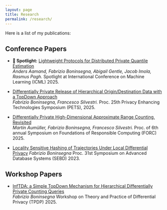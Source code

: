```yaml
---
layout: page
title: Research
permalink: /research/
---
```


Here is a list of my publications:

## Conference Papers

- **🌟 Spotlight:** [Lightweight Protocols for Distributed Private Quantile Estimation](https://arxiv.org/abs/2502.02990)  
  *Anders Aamand, Fabrizio Boninsegna, Abigail Gentle, Jacob Imola, Rasmus Pagh.* Spotlight at International Conference on Machine Learning (ICML) 2025.

- [Differentially Private Release of Hierarchical Origin/Destination Data with a TopDown Approach](https://arxiv.org/abs/2412.09256)  
  *Fabrizio Boninsegna, Francesco Silvestri.* Proc. 25th Privacy Enhancing Technologies Symposium (PETS), 2025.

- [Differentially Private High-Dimensional Approximate Range Counting, Revisited](https://arxiv.org/abs/2409.07187)  
  *Martin Aumüller, Fabrizio Boninsegna, Francesco Silvestri.* Proc. of 6th annual Symposium on Foundations of Responsible Computing (FORC) 2025.

- [Locality Sensitive Hashing of Trajectories Under Local Differential Privacy](https://ceur-ws.org/Vol-3478/paper56.pdf)
  *Fabrizio Boninsegna* Proc. 31st Symposium on Advanced Database Systems (SEBD) 2023.


## Workshop Papers

- [InfTDA: a Simple TopDown Mechanism for Hierarchical Differentially Private Counting Queries](https://arxiv.org/abs/2505.05347)  
  *Fabrizio Boninsegna* Workshop on Theory and Practice of Differential Privacy (TPDP) 2025.

